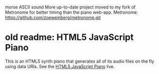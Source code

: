 morse ASCII sound
More up-to-date project moved to my fork of Metronome for better timing than the piano web-app. Metronome: https://github.com/zoeweinberg/metronome.git

old readme:
HTML5 JavaScript Piano
======================

This is an HTML5 synth piano that generates all of its audio files on the fly using data URIs. See the [HTML5 JavaScript Piano](http://mrcoles.com/piano/) live.
